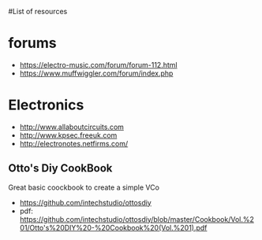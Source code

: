#List of resources

# forums
 - https://electro-music.com/forum/forum-112.html
 - https://www.muffwiggler.com/forum/index.php
 
# Electronics
- http://www.allaboutcircuits.com
- http://www.kpsec.freeuk.com
- http://electronotes.netfirms.com/


## Otto's Diy CookBook

Great basic coockbook to create a simple VCo

- https://github.com/intechstudio/ottosdiy
- pdf: https://github.com/intechstudio/ottosdiy/blob/master/Cookbook/Vol.%201/Otto's%20DIY%20-%20Cookbook%20(Vol.%201).pdf

